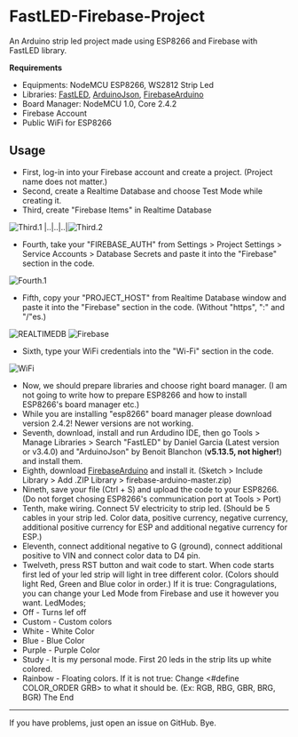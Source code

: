 # FastLED-Firebase-Project
An Arduino strip led project made using ESP8266 and Firebase with FastLED library.

**Requirements**

 - Equipments: NodeMCU ESP8266, WS2812 Strip Led
 - Libraries: [FastLED](https://github.com/FastLED/FastLED), [ArduinoJson](https://github.com/bblanchon/ArduinoJson), [FirebaseArduino](https://github.com/FirebaseExtended/firebase-arduino)
 - Board Manager: NodeMCU 1.0, Core 2.4.2
 - Firebase Account
 - Public WiFi for ESP8266

## Usage
 - First, log-in into your Firebase account and create a project. (Project name does not matter.)
 - Second, create a Realtime Database and choose Test Mode while creating it.
 - Third, create "Firebase Items" in Realtime Database

 ![Third.1](https://i.imgur.com/m1pRiid.png) |..|..|..|![Third.2](https://i.imgur.com/c78br9I.png)
 - Fourth, take your "FIREBASE_AUTH" from Settings > Project Settings > Service Accounts > Database Secrets and paste it into the "Firebase" section in the code.

 ![Fourth.1](https://i.imgur.com/KZYZF9f.png)
 
 - Fifth, copy your "PROJECT_HOST" from Realtime Database window and paste it into the "Firebase" section in the code. (Without "https", ":" and "/"es.)

 ![REALTIMEDB](https://i.imgur.com/3CBe7AM.png)
 ![Firebase](https://i.imgur.com/fF7Qd8C.png)

 - Sixth, type your WiFi credentials into the "Wi-Fi" section in the code.

 ![WiFi](https://i.imgur.com/LYTgoFS.png)
 
 - Now, we should prepare libraries and choose right board manager. (I am not going to write how to prepare ESP8266 and how to install ESP8266's board manager etc.)
 - While you are installing "esp8266" board manager please download version 2.4.2! Newer versions are not working.
 - Seventh, download, install and run Ardudino IDE, then go Tools > Manage Libraries > Search "FastLED" by Daniel Garcia (Latest version or v3.4.0) and "ArduinoJson" by Benoit Blanchon (**v5.13.5, not higher!**) and install them.
 - Eighth, download [FirebaseArduino](https://github.com/FirebaseExtended/firebase-arduino/archive/master.zip) and install it. (Sketch > Include Library > Add .ZIP Library > firebase-arduino-master.zip)
 - Nineth, save your file (Ctrl + S) and upload the code to your ESP8266. (Do not forget chosing ESP8266's communication port at Tools > Port)
 - Tenth, make wiring. Connect 5V electricity to strip led. (Should be 5 cables in your strip led. Color data, positive currency, negative currency, additional positive currency for ESP and additional negative currency for ESP.)
 - Eleventh, connect additional negative to G (ground), connect additional positive to VIN and connect color data to D4 pin.
 - Twelveth, press RST button and wait code to start. When code starts first led of your led strip will light in tree different color. (Colors should light Red, Green and Blue color in order.)
 If it is true: Congragulations, you can change your Led Mode from Firebase and use it however you want.
LedModes; 
 - Off - Turns lef off
 - Custom - Custom colors
 - White - White Color
 - Blue - Blue Color
 - Purple - Purple Color
 - Study - It is my personal mode. First 20 leds in the strip lits up white colored.
 - Rainbow - Floating colors.
 If it is not true: Change <#define COLOR_ORDER GRB> to what it should be. (Ex: RGB, RBG, GBR, BRG, BGR)
The End

---
If you have problems, just open an issue on GitHub. Bye.
